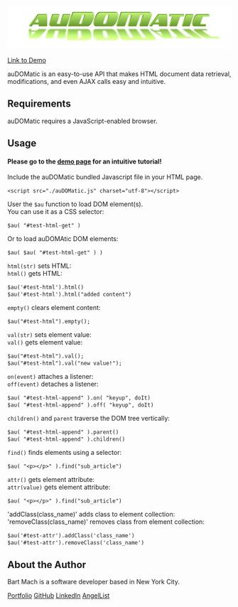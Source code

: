 ![CrossTire Logo](logo.png)

[Link to Demo](./index.html)

auDOMatic is an easy-to-use API  that makes HTML document data retrieval, modifications, and even AJAX calls easy and intuitive.

## Requirements

auDOMatic requires a JavaScript-enabled browser.

## Usage

#### Please go to the [demo page](./index.html) for an intuitive tutorial!

Include the auDOMatic bundled Javascript file in your HTML page.

    <script src="./auDOMatic.js" charset="utf-8"></script>

User the `$au` function to load DOM element(s).  
You can use it as a CSS selector:  

    $au( "#test-html-get" )

Or to load auDOMAtic DOM elements:  

    $au( $au( "#test-html-get" ) )

`html(str)` sets HTML:  
`html()` gets HTML:

    $au('#test-html').html()
    $au('#test-html').html("added content")

`empty()` clears element content:

    $au("#test-html").empty();

`val(str)` sets element value:  
`val()` gets element value:

    $au("#test-html").val();
    $au("#test-html").val("new value!");

`on(event)` attaches a listener:  
`off(event)` detaches a listener:  

    $au( "#test-html-append" ).on( "keyup", doIt)
    $au( "#test-html-append" ).off( "keyup", doIt)

`children()` and `parent` traverse the DOM tree vertically:

    $au( "#test-html-append" ).parent()
    $au( "#test-html-append" ).children()

`find()` finds elements using a selector:

    $au( "<p></p>" ).find("sub_article")

`attr()` gets element attribute:  
`attr(value)` gets element attribute:  

    $au( "<p></p>" ).find("sub_article")

'addClass(class_name)' adds class to element collection:  
'removeClass(class_name)' removes class from element collection:

    $au('#test-attr').addClass('class_name')
    $au('#test-attr').removeClass('class_name')

## About the Author

Bart Mach is a software developer based in New York City.

[Portfolio](http://bartmach.tech)   [GitHub](http://github.com/Tribe216)
[LinkedIn](http://www.linkedin.com/in/b-h-m)
[AngelList](http://angel.co/bart-mach)
